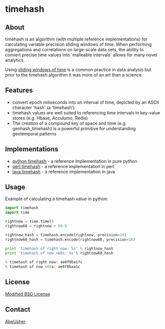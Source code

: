 timehash
========

About
-----
timehash is an algorithm (with multiple reference implementations) for calculating variable precision sliding windows of time.
When performing aggregations and correlations on large-scale data sets, the ability to convert precise time values into 'malleable intervals' allows for many novel analytics.

Using [sliding windows of time](http://stackoverflow.com/questions/19386576/sliding-window-over-time-data-structure-and-garbage-collection) is a common practice in data analysis but prior to the timehash algorithm it was more of an art than a science.

Features
--------
* convert epoch miliseconds into an interval of time, depicted by an ASCII character 'hash' (a 'timehash')
* timehash values are well suited to referencing time intervals in key-value stores (e.g. Hbase, Acculumo, Redis)
* The creation of a compound key of space and time (e.g. geohash_timehash) is a powerful primitive for understanding geotemporal patterns

Implementations
---------------
* [python timehash](https://github.com/abeusher/timehash/blob/master/timehash.py) - a reference implementation in pure python
* [perl timehash](https://github.com/abeusher/timehash/blob/master/timehash.pl) - a reference implementation in perl
* [java timehash](https://github.com/abeusher/timehash/blob/master/TimeHash.java) - a reference implementation in java

Usage
-----
Example of calculating a timehash value in python:
```python
import timehash
import time

rightnow = time.time()
rightnow60 = rightnow + 60.0

rightnow_hash = timehash.encode(rightnow, precision=10)
rightnow60_hash = timehash.encode(rightnow60, precision=10)

print 'timehash of right now: %s' % rightnow_hash
print 'timehash of now +60s: %s'% rightnow60_hash
 
% timehash of right now: ae0f0ba1fc
% timehash of now +60s: ae0f0baa1c

```

License
-------
[Modified BSD License](http://en.wikipedia.org/wiki/BSD_licenses#3-clause_license_.28.22Revised_BSD_License.22.2C_.22New_BSD_License.22.2C_or_.22Modified_BSD_License.22.29)

Contact
-------
[AbeUsher](http://www.linkedin.com/in/socialnetworkanalysis)
